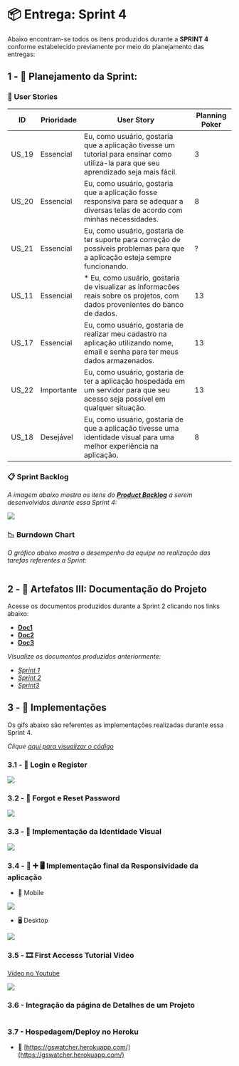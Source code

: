 # 📦 Entrega: __Sprint 4__

Abaixo encontram-se todos os itens produzidos durante a __SPRINT 4__ conforme estabelecido previamente por meio do planejamento das entregas: 

## 1 - 📅 Planejamento da Sprint:

### 📝 User Stories

| ID    | Prioridade | User Story                                                   | Planning Poker |
| ----- | ---------- | ------------------------------------------------------------ | -------------- |
| US_19 | Essencial  | Eu, como usuário, gostaria que a aplicação tivesse um tutorial para ensinar como utiliza-la para que seu aprendizado seja mais fácil. | 3              |
| US_20 | Essencial  | Eu, como usuário, gostaria que a aplicação fosse responsiva para se adequar a diversas telas de acordo com minhas necessidades. | 8              |
| US_21 | Essencial  | Eu, como usuário, gostaria de ter suporte para correção de possíveis problemas para que a aplicação esteja sempre funcionando. | ?              |
| US_11 | Essencial  | * Eu, como usuário, gostaria de visualizar as informacões reais sobre os projetos, com dados provenientes do banco de dados. | 13             |
| US_17 | Essencial  | Eu, como usuário, gostaria de realizar meu cadastro na aplicação utilizando nome, email e senha para ter meus dados armazenados. | 13             |
| US_22 | Importante | Eu, como usuário, gostaria de ter a aplicação hospedada em um servidor para que seu acesso seja possível em qualquer situação. | 13             |
| US_18 | Desejável  | Eu, como usuário, gostaria de que a aplicação tivesse uma identidade visual para uma melhor experiência na aplicação. | 8              |

### 📋 Sprint Backlog

*A imagem abaixo mostra os itens do [__Product Backlog__](https://github.com/vinicius-hso/api-fatec-2s-gswatcher/blob/Sprint-1/documentation/%2303_product_backlog.pdf) a serem desenvolvidos durante essa Sprint 4:*

![](https://github.com/vinicius-hso/api-fatec-2s-gswatcher/blob/Sprint-4/Images/sprint-4-backlog.png)

### 📉 Burndown Chart

*O gráfico abaixo mostra o desempenho da equipe na realização das tarefas referentes a Sprint:*

![]()

## 2 - 📂 Artefatos III: Documentação do Projeto

Acesse os documentos produzidos durante a Sprint 2 clicando nos links abaixo:

* [__Doc1__]()
* [__Doc2__]()
* [__Doc3__]()

*Visualize os documentos produzidos anteriormente:*

* *[Sprint 1](https://github.com/vinicius-hso/api-fatec-2s-gswatcher/tree/Sprint-1#2----artefatos-i-documenta%C3%A7%C3%A3o-do-projeto)*
* *[Sprint 2](https://github.com/vinicius-hso/api-fatec-2s-gswatcher/tree/Sprint-2#2----artefatos-ii-documenta%C3%A7%C3%A3o-do-projeto)*
* [*Sprint3*](https://github.com/vinicius-hso/api-fatec-2s-gswatcher/tree/Sprint-3#2----artefatos-iii-documenta%C3%A7%C3%A3o-do-projeto)

## 3 - 💫 Implementações

Os gifs abaixo são referentes as implementações realizadas durante essa Sprint 4.

*Clique [aqui para visualizar o código]()*

### 3.1 - 🔑 Login e Register

![](https://github.com/vinicius-hso/api-fatec-2s-gswatcher/blob/Sprint-4/Images/register_login.gif)

### 3.2 - 🔐 Forgot e Reset Password

![](https://github.com/vinicius-hso/api-fatec-2s-gswatcher/blob/Sprint-4/Images/forgot_reset.gif)

### 3.3 - 🎨 Implementação da Identidade Visual

![](https://github.com/vinicius-hso/api-fatec-2s-gswatcher/blob/Sprint-4/Images/identidade-visual.gif)

### 3.4 - 📱 ➕ 🖥️ Implementação final da Responsividade da aplicação

* 📱 Mobile

![](https://github.com/vinicius-hso/api-fatec-2s-gswatcher/blob/Sprint-4/Images/mobile-mobile.gif)

* 🖥️ Desktop

![](https://github.com/vinicius-hso/api-fatec-2s-gswatcher/blob/Sprint-4/Images/desktop.gif)

### 3.5 - 🎞️ First Accesss Tutorial Video

[Vídeo no Youtube](https://www.youtube.com/watch?v=8j8ktkdrvd4)

![](https://github.com/vinicius-hso/api-fatec-2s-gswatcher/blob/Sprint-4/Images/first-access.gif)

### 3.6 - Integração da página de Detalhes de um Projeto

![]()

### 3.7 - Hospedagem/Deploy no Heroku

* 🔗 [https://gswatcher.herokuapp.com/](https://gswatcher.herokuapp.com/)
